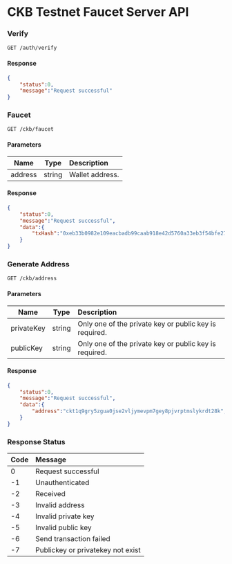 # CKB Testnet Faucet Server API

### Verify

`GET /auth/verify`

#### Response

```json
{
    "status":0,
    "message":"Request successful"
}
```

### Faucet

`GET /ckb/faucet`

#### Parameters

| Name   |      Type      |  Description |
|----------|:-------------:|:------|
| address |  string | Wallet address.  |

#### Response

```json
{
    "status":0,
    "message":"Request successful",
    "data":{
        "txHash":"0xeb33b0982e109eacbadb99caab918e42d5760a33eb3f54bfe27966ab6f50c2e4"
    }
}
```

### Generate Address

`GET /ckb/address`

#### Parameters

| Name   |      Type      |  Description |
|----------|:-------------:|:------|
| privateKey | string | Only one of the private key or public key is required. |
| publicKey | string | Only one of the private key or public key is required. |

#### Response

```json
{
    "status":0,
    "message":"Request successful",
    "data":{
        "address":"ckt1q9gry5zgua0jse2vljymevpm7gey8pjvrptmslykrdt28k",
    }
}
```

### Response Status

| Code   |  Message |
|----------|:------|
| 0 | Request successful  |
| -1 | Unauthenticated  |
| -2 | Received  |
| -3 | Invalid address  |
| -4 | Invalid private key  |
| -5 | Invalid public key  |
| -6 | Send transaction failed  |
| -7 | Publickey or privatekey not exist  |
